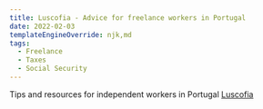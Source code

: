 ```yaml
---
title: Luscofia - Advice for freelance workers in Portugal
date: 2022-02-03
templateEngineOverride: njk,md
tags:
  - Freelance
  - Taxes
  - Social Security
---
```


Tips and resources for independent workers in Portugal [Luscofia](https://www.luscofia.com/)
